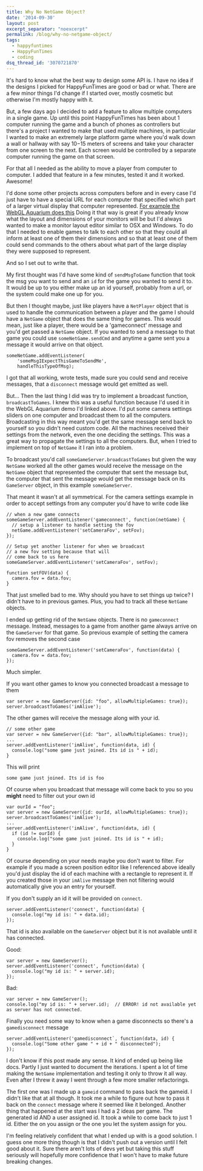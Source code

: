 ```yaml
---
title: Why No NetGame Object?
date: '2014-09-30'
layout: post
excerpt_separator: "noexcerpt"
permalink: /blog/why-no-netgame-object/
tags:
  - happyfuntimes
  - HappyFunTimes
  - coding
dsq_thread_id: '3070721870'
---
```

It's hard to know what the best way to design some API is. I have no idea if
the designs I picked for HappyFunTimes are good or bad or what. There are a few
minor things I'd change if I started over, mostly cosmetic but otherwise I'm
mostly happy with it.

But, a few days ago I decided to add a feature to allow multiple computers in a
single game. Up until this point HappyFunTimes has been about 1 computer
running the game and a bunch of phones as controllers but there's a project I
wanted to make that used multiple machines, in particular I wanted to make an
extremely large platform game where you'd walk down a wall or hallway with say
10&minus;15 meters of screens and take your character from one screen to the
next. Each screen would be controlled by a separate computer running the game
on that screen.

For that all I needed as the ability to move a player from computer to
computer. I added that feature in a few minutes, tested it and it worked.
Awesome!

I'd done some other projects across computers before and in every case I'd just
have to have a special URL for each computer that specified which part of a
larger virtual display that computer represented. [For example the WebGL Aquarium does this](http://webglsamples.googlecode.com/hg/aquarium/README.html) Doing it that way is great if you already know what the layout and dimensions
of your monitors will be but I'd always wanted to make a monitor layout editor
similar to OSX and Windows. To do that I needed to enable games to talk to each
other so that they could all inform at least one of them their dimensions and
so that at least one of them could send commands to the others about what part
of the large display they were supposed to represent.

And so I set out to write that.

My first thought was I'd have some kind of `sendMsgToGame` function that took the msg you want to send and an `id` for the game you wanted to send it to. It would be up to you either make up an
id yourself, probably from a url, or the system could make one up for you.

But then I thought maybe, just like players have a `NetPlayer` object that is used to handle the communication between a player and the game
I should have a `NetGame` object that does the same thing for games. This would mean, just like a
player, there would be a 'gameconnect' message and you'd get passed a `NetGame` object. If you wanted to send a message to that game you could use `someNetGame.sendCmd` and anytime a game sent you a message it would arrive on that object.

<pre><code>someNetGame.addEventListener(
    'someMsgIExpectThisGameToSendMe', 
    handleThisTypeOfMsg);
</code></pre>

I got that all working, wrote tests, made sure you could send and receive
messages, that a `disconnect` message would get emitted as well.

But... Then the last thing I did was try to implement a broadcast function, `broadcastToGames`. I knew this was a useful function because I'd used it in the WebGL Aquarium
demo I'd linked above. I'd put some camera settings sliders on one computer and
broadcast them to all the computers. Broadcasting in this way meant you'd get
the same message send back to yourself so you didn't need custom code. All the
machines received their settings from the network, even the one deciding the
settings. This was a great way to propagate the settings to all the computers.
But, when I tried to implement on top of `NetGame` it I ran into a problem.

To broadcast you'd call `someGameServer.broadcastToGames` but given the way `NetGame` worked all the other games would receive the message on the `NetGame` object that represented the computer that sent the message but, the computer
that sent the message would get the message back on its `GameServer` object, in this example `someGameServer`.

That meant it wasn't at all symmetrical.  For the camera settings example in
order to accept settings from any computer you'd have to write code like

<pre><code>// when a new game connects
someGameServer.addEventListener('gameconnect', function(netGame) {
  // setup a listener to handle setting the fov
  netGame.addEventListener('setCameraFov', setFov);
});

// Setup yet another listener for when we broadcast 
// a new fov setting because that will
// come back to us here
someGameServer.addEventListener('setCameraFov', setFov);

function setFOV(data) {
  camera.fov = data.fov;
}
</code></pre>

That just smelled bad to me. Why should you have to set things up twice? I
didn't have to in previous games. Plus, you had to track all these `NetGame` objects.

I ended up getting rid of the `NetGame` objects. There is no `gameconnect` message. Instead, messages to a game from another game always arrive on the `GameServer` for that game. So previous example of setting the camera fov removes the
second case

<pre><code>someGameServer.addEventListener('setCameraFov', function(data) {
  camera.fov = data.fov;
});
</code></pre>

Much simpler.

If you want other games to know you connected broadcast a message to them

<pre><code>var server = new GameServer({id: "foo", allowMultipleGames: true});
server.broadcastToGames('imAlive');
</code></pre>

The other games will receive the message along with your id.

<pre><code>// some other game
var server = new GameServer({id: "bar", allowMultipleGames: true});
...
server.addEventListener('imAlive', function(data, id) {
  console.log("some game just joined. Its id is " + id);
}
</code></pre>

This will print

<pre><code>some game just joined. Its id is foo
</code></pre>

Of course when you broadcast that message will come back to you so you <strong>might</strong> need to filter out your own id

<pre><code>var ourId = "foo";
var server = new GameServer({id: ourId, allowMultipleGames: true});
server.broadcastToGames('imAlive');
...
server.addEventListener('imAlive', function(data, id) {
  if (id != ourId) {
    console.log("some game just joined. Its id is " + id);
  }
}
</code></pre>

Of course depending on your needs maybe you don't want to filter. For example
if you made a screen position editor like I referenced above ideally you'd just
display the id of each machine with a rectangle to represent it. If you created
those in your `imAlive` message then not filtering would automatically give you an entry for
yourself.

If you don't supply an id it will be provided on `connect`.

<pre><code>server.addEventListener('connect', function(data) {
  console.log("my id is: " + data.id);
});
</code></pre>

That id is also available on the `GameServer` object but it is not available until it has connected.

Good:

<pre><code>var server = new GameServer();
server.addEventListener('connect', function(data) {
  console.log("my id is: " + server.id);
});
</code></pre>

Bad:

<pre><code>var server = new GameServer();
console.log("my id is: " + server.id);  // ERROR! id not available yet as server has not connected.
</code></pre>

Finally you need some way to know when a game disconnects so there's a `gamedisconnect` message

<pre><code>server.addEventListener('gamedisconnect`, function(data, id) {
  console.log("Some other game " + id + " disconnected");
});
</code></pre>

I don't know if this post made any sense. It kind of ended up being like docs.
Partly I just wanted to document the iterations. I spent a lot of time making
the `NetGame` implementation and testing it only to throw it all way. Even after I threw it
away I went through a few more smaller refactorings.

The first one was I made up a `gameid` command to pass back the gameid. I didn't like that at all though. It took me
a while to figure out how to pass it back on the `connect` message where it seemed like it belonged. Another thing that happened at the
start was I had a 2 ideas per game. The generated id AND a user assigned id. It
took a while to come back to just 1 id. Either the on you assign or the one you
let the system assign for you.

I'm feeling relatively confident that what I ended up with is a good solution.
I guess one more thing though is that I didn't push out a version until I felt
good about it. Sure there aren't lots of devs yet but taking this stuff
seriously will hopefully more confidence that I won't have to make future
breaking changes.